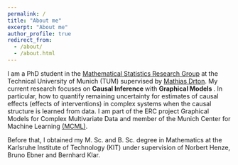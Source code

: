 ```yaml
---
permalink: /
title: "About me"
excerpt: "About me"
author_profile: true
redirect_from: 
  - /about/
  - /about.html
---
```


I am a PhD student in the [Mathematical Statistics Research Group](https://www.math.cit.tum.de/en/math/research/groups/statistics) at the Technical University of Munich (TUM) supervised by [Mathias Drton](https://www.math.cit.tum.de/en/math/people/professors/drton-mathias/). My current research focuses on <b> Causal Inference </b> with <b> Graphical Models </b>. In particular, how to quantify remaining uncertainty for estimates of causal effects (effects of interventions) in complex systems when the causal structure is learned from data. I am part of the ERC project Graphical Models for Complex Multivariate Data and member of the Munich Center for Machine Learning [(MCML)](https://mcml.ai/).

Before that, I obtained my M. Sc. and B. Sc. degree in Mathematics at the Karlsruhe Institute of Technology (KIT) under supervision of Norbert Henze, Bruno Ebner and Bernhard Klar.